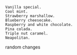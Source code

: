    Vanilla special.
    Cool mint.
    Strawberry marshallow.
    Blueberry cheesecake.
    Raspberry and white chocolate.
    Pina colada.
    Triple nut caramel.
    Neapolitan.
   random changes 